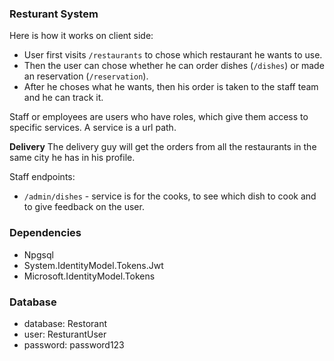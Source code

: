 ﻿### Resturant System

Here is how it works on client side:

- User first visits `/restaurants` to chose which restaurant he wants to use.
- Then the user can chose whether he can order dishes (`/dishes`) or made an reservation (`/reservation`).
- After he choses what he wants, then his order is taken to the staff team and he can track it.

Staff or employees are users who have roles, which give them access to specific services. A service is a url path.

**Delivery**
The delivery guy will get the orders from all the restaurants in the same city he has in his profile.

Staff endpoints:

- `/admin/dishes` - service is for the cooks, to see which dish to cook and to give feedback on the user.


### Dependencies
- Npgsql
- System.IdentityModel.Tokens.Jwt
- Microsoft.IdentityModel.Tokens

### Database
- database: Restorant
- user: ResturantUser
- password: password123

